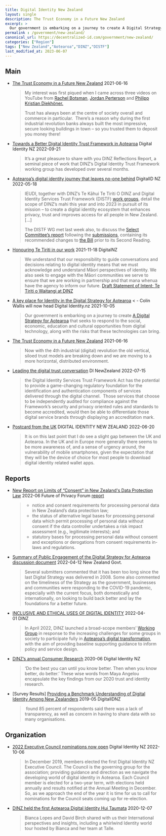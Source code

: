 ```yaml
---
title: Digital Identity New Zealand
layout: single
description: The Trust Economy in a Future New Zealand
excerpt: >
  Our government is embarking on a journey to create A Digital Strategy for Aotearoa that seeks to respond to the social, economic, education and cultural opportunities from digital technology, along with the risks that these technologies can bring.
permalink : /government/new-zealand/
canonical_url: https://decentralized-id.com/government/new-zealand/
categories: ["Region"]
tags: ["New Zealand","Aotearoa","DINZ","DISTF"]
last_modified_at: 2023-06-07
---
```


## Main
* [The Trust Economy in a Future New Zealand](https://digitalidentity.nz/2021/06/16/the-trust-economy-in-a-future-new-zealand/) 2021-06-16
  > My interest was first piqued when I came across three videos on YouTube from [Rachel Botsman](https://www.youtube.com/watch?v=-vbPXbm8eTw), [Jordan Perterson](https://www.youtube.com/watch?v=pFXdsD-8SKk) and [Philipp Kristian Diekhöner.](https://www.youtube.com/watch?v=XNog-xrc_YA)
  > 
  > Trust has always been at the centre of society overall and commerce in particular.  There’s a reason why during the first industrial revolution banks always built the most impressive, secure looking buildings in town – so you trusted them to deposit you money there!
* [Towards a Better Digital Identity Trust Framework in Aotearoa](https://digitalidentity.nz/2022/09/21/towards-a-better-digital-identity-trust-framework-in-aotearoa/) Digital Identity NZ 2022-09-21
  > It’s a great pleasure to share with you DINZ Reflections Report, a seminal piece of work that DINZ’s Digital Identity Trust Framework working group has developed over several months.
* [Aotearoa’s digital identity journey that leaves no-one behind](https://digitalidentity.nz/2022/05/18/aotearoas-digital-identity-journey-that-leaves-no-one-behind/) DigitalID NZ 2022-05-18
  > IEUDI, together with DINZ’s Te Kāhui Te Tiriti O DINZ and Digital Identity Services Trust Framework (DISTF) [work groups](https://digitalidentity.nz/working-groups/), detail the scope of DINZ’s mahi this year and into 2023 in pursuit of its mission – to create a digital identity ecosystem that enhances privacy, trust and improves access for all people in New Zealand. [...]
  > 
  > The DISTF WG met last week also, to discuss the [Select Committee’s report](https://www.legislation.govt.nz/bill/government/2021/0078/latest/whole.html) following the [submissions](https://www.parliament.nz/en/pb/bills-and-laws/bills-proposed-laws/document/BILL_116015/tab/submissionsandadvice), containing its recommended changes to [the Bill](https://www.legislation.govt.nz/bill/government/2021/0078/latest/whole.html) prior to its Second Reading.
* [Honouring Te Tiriti in our work](https://digitalidentity.nz/2021/11/18/honouring-te-tiriti-in-our-work/) 2021-11-18 DigitalNZ 
  > We understand that our responsibility to guide conversations and decisions relating to digital identity means that we must acknowledge and understand Māori perspectives of identity. We also seek to engage with the Māori communities we serve to ensure that we are working in partnership and that mana whenua have the agency to inform our future. [Draft Statement of Intent; Te Tiriti o Waitangi at DINZ](https://www.dropbox.com/s/09tfy4m4e6jbq6l/DINZ%20Te%20Tiriti%20o%20Waitangi%20SOI%20%26%20Action%20Plan%20%28V2%29.pdf)
* [A key place for Identity in the Digital Strategy for Aotearoa](https://digitalidentity.nz/2021/10/05/a-key-place-for-identity-in-the-digital-strategy-for-aotearoa/) < - Colin Wallis will now head Digital Identity.nz 2021-10-05
  > Our government is embarking on a journey to create [A Digital Strategy for Aotearoa](https://www.cio.com/article/3628718/national-strategy-digital-twin-and-skills-shortages-on-nz-tech-minister-s-mind.html) that seeks to respond to the social, economic, education and cultural opportunities from digital technology, along with the risks that these technologies can bring.
* [The Trust Economy in a Future New Zealand](https://digitalidentity.nz/2021/06/16/the-trust-economy-in-a-future-new-zealand/) 2021-06-16
  > Now with the 4th industrial (digital) revolution the old vertical, siloed trust models are breaking down and we are moving to a more horizontal, distributed environment.
* [Leading the digital trust conversation](https://digitalidentity.nz/2022/07/15/leading-the-digital-trust-conversation/) DI NewZealand 2022-07-15
  > the Digital Identity Services Trust Framework Act has the potential to provide a game-changing regulatory foundation for the identification and authentication components of services delivered through the digital channel.  Those services that choose to be independently audited for compliance against the Framework’s security and privacy oriented rules and standards to become accredited, would then be able to differentiate those digital service brands through displaying an accreditation mark.
* [Postcard from the UK](https://digitalidentity.nz/2022/06/20/postcard-from-the-uk/) DIGITAL IDENTITY NEW ZEALAND 2022-06-20
  > It is on this last point that I do see a slight gap between the UK and Aotearoa. In the UK and in Europe more generally there seems to be more awareness of, and a sense of urgency around, the vulnerability of mobile smartphones, given the expectation that they will be the device of choice for most people to download digital identity related wallet apps.

## Reports
* [New Report on Limits of “Consent” in New Zealand's Data Protection Law](https://fpf.org/blog/new-report-on-limits-of-consent-in-new-zealands-data-protection-law/) 2022-06 Future of Privacy Forum [report](https://fpf.org/wp-content/uploads/2022/06/ABLI-FPF-Consent-Project-New-Zealand-Jurisdiction-Report-1.pdf)
  > - notice and consent requirements for processing personal data in New Zealand’s data protection law;
  > - the status of alternative legal bases for processing personal data which permit processing of personal data without consent if the data controller undertakes a risk impact assessment (e.g., legitimate interests); and
  > - statutory bases for processing personal data without consent and exceptions or derogations from consent requirements in-laws and regulations.
* [Summary of Public Engagement of the Digital Strategy for Aotearoa discussion document](https://www.digital.govt.nz/dmsdocument/229~towards-a-digital-strategy-for-aotearoa-summary-of-public-engagement/html) 2022-04-12 New Zealand Govt.
  > Several submitters commented that it has been too long since the last Digital Strategy was delivered in 2008. Some also commented on the timeliness of the Strategy as the government, businesses and communities were responding to the COVID-19 pandemic, especially with the current focus, both domestically and internationally, on looking to build back better and lay the foundations for a better future.
* [INCLUSIVE AND ETHICAL USES OF DIGITAL IDENTITY](https://digitalidentity.nz/inclusive-and-ethical-uses-of-digital-identity/) 2022-04-01 DINZ
  > In April 2022, DINZ launched a broad-scope members’ [Working Group](https://digitalidentity.nz/inclusive-and-ethical-uses-of-digital-identity/) in response to the increasing challenges for some groups in society to participate fully in [Aotearoa’s digital transformation](https://www.digital.govt.nz/digital-government/strategy/towards-a-digital-strategy-for-aotearoa/developing-a-digital-strategy-for-aotearoa/), with the aim of providing baseline supporting guidance to inform policy and service design.
* [DINZ’s annual Consumer Research](https://digitalidentity.nz/wp-content/uploads/sites/25/2020/07/DINZ-Scrolling-Infographic-July-2020-FINAL.pdf) 2020-06 Digital Identity NZ
  > ‘Do the best you can until you know better. Then when you know better, do better.’ These wise words from Maya Angelou encapsulate the key findings from our 2020 trust and identity research.
* [Survey Results] [Providing a Benchmark Understanding of Digital Identity Among New Zealanders](https://digitalidentity.nz/wp-content/uploads/sites/25/2019/05/Digital-Identity-Yabble-Benchmark-Research-Infographic-May-2019.pdf) 2019-05 DigitalIDNZ
  > found 85 percent of respondents said there was a lack of transparency, as well as concern in having to share data with so many organisations.

## Organization
* [2022 Executive Council nominations now open](https://digitalidentity.nz/2022/10/06/executive-council-nominations-now-open/) Digital Identity NZ 2022-10-06
  > In December 2019, members elected the first Digital Identity NZ Executive Council. The Council is the governing group for the association; providing guidance and direction as we navigate the developing world of digital identity in Aotearoa. Each Council member is elected for a two-year term, with elections held annually and results notified at the Annual Meeting in December. So, as we approach the end of the year it is time for us to call for nominations for the Council seats coming up for re-election.
* [DINZ held the first Aotearoa Digital Identity Hui Taumata](https://digitalidentity.nz/2020/12/07/aotearoa-digital-identity-hui-taumata-2/) 2020-12-07
  > Bianca Lopes and David Birch shared with us their International perspectives and insights, including a whirlwind Identity world tour hosted by Bianca and her team at Talle.
